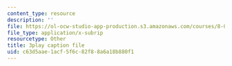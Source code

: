```yaml
---
content_type: resource
description: ''
file: https://ol-ocw-studio-app-production.s3.amazonaws.com/courses/8-04-quantum-physics-i-spring-2016/c63d5aae1acf5f6c82f88a6a18b880f1_8CCFPgd_P1w.vtt
file_type: application/x-subrip
resourcetype: Other
title: 3play caption file
uid: c63d5aae-1acf-5f6c-82f8-8a6a18b880f1
---
```

